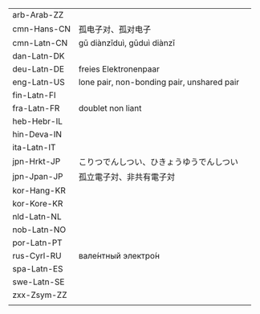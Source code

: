 | | | |
|-|-|-|
| arb-Arab-ZZ |  |  |
| cmn-Hans-CN | 孤电子对、孤对电子 |  |
| cmn-Latn-CN | gū diànzǐduì, gūduì diànzǐ |  |
| dan-Latn-DK |  |  |
| deu-Latn-DE | freies Elektronenpaar |  |
| eng-Latn-US | lone pair, non-bonding pair, unshared pair |  |
| fin-Latn-FI |  |  |
| fra-Latn-FR | doublet non liant |  |
| heb-Hebr-IL |  |  |
| hin-Deva-IN |  |  |
| ita-Latn-IT |  |  |
| jpn-Hrkt-JP | こりつでんしつい、ひきょうゆうでんしつい |  |
| jpn-Jpan-JP | 孤立電子対、非共有電子対 |  |
| kor-Hang-KR |  |  |
| kor-Kore-KR |  |  |
| nld-Latn-NL |  |  |
| nob-Latn-NO |  |  |
| por-Latn-PT |  |  |
| rus-Cyrl-RU | вале́нтный электро́н |  |
| spa-Latn-ES |  |  |
| swe-Latn-SE |  |  |
| zxx-Zsym-ZZ |  |  |
|  |  |  |
